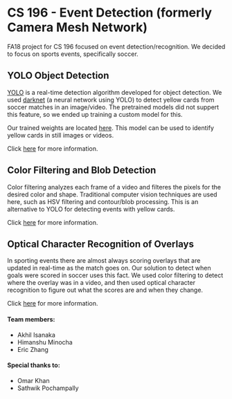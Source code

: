# CS 196 - Event Detection (formerly Camera Mesh Network)
FA18 project for CS 196 focused on event detection/recognition. We decided to focus on sports events, specifically soccer.

## YOLO Object Detection
  [YOLO](https://pjreddie.com/darknet/yolo/) is a real-time detection algorithm developed for object detection. We used [darknet](https://pjreddie.com/darknet/) (a neural network using YOLO) to detect yellow cards from soccer matches in an image/video. The pretrained models did not suppert this feature, so we ended up training a custom model for this. 
  
  Our trained weights are located [here](https://github.com/CS196Illinois/Event_Detection/tree/master/darknet/backup). This model can be used to identify yellow cards in still images or videos. 
  
Click [here](https://github.com/CS196Illinois/Event_Detection/blob/master/darknet) for more information.
 
## Color Filtering and Blob Detection
  Color filtering analyzes each frame of a video and filteres the pixels for the desired color and shape. Traditional computer vision techniques are used here, such as HSV filtering and contour/blob processing. This is an alternative to YOLO for detecting events with yellow cards.
  
Click [here](https://github.com/CS196Illinois/Event_Detection/blob/master/card-detection) for more information.
 
 ## Optical Character Recognition of Overlays
   In sporting events there are almost always scoring overlays that are updated in real-time as the match goes on. Our solution to detect when goals were scored in soccer uses this fact. We used color filtering to detect where the overlay was in a video, and then used optical character recognition to figure out what the scores are and when they change.
   
Click [here](https://github.com/CS196Illinois/Event_Detection/blob/master/score-detection) for more information.

#### Team members:
  - Akhil Isanaka
  - Himanshu Minocha
  - Eric Zhang
  
#### Special thanks to:
  - Omar Khan
  - Sathwik Pochampally
  

